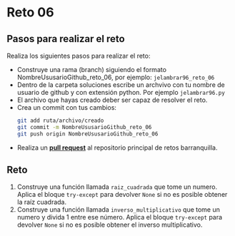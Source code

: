 # Reto 06

## Pasos para realizar el reto

Realiza los siguientes pasos para realizar el reto: 
- Construye una rama (branch) siguiendo el formato NombreUsusarioGithub_reto_06, por ejemplo: `jelambrar96_reto_06`
- Dentro de la carpeta soluciones escribe un archvivo con tu nombre de usuario de github y con extensión python. Por ejemplo `jelambrar96.py`
- El archivo que hayas creado deber ser capaz de resolver el reto. 
- Crea un commit con tus cambios:
    ```bash
    git add ruta/archivo/creado
    git commit -m NombreUsusarioGithub_reto_06
    git push origin NombreUsusarioGithub_reto_06
    ```
- Realiza un [**pull request**](https://docs.github.com/es/pull-requests/collaborating-with-pull-requests/proposing-changes-to-your-work-with-pull-requests/creating-a-pull-request) al repositorio principal de retos barranquilla. 

## Reto

1. Construye una función llamada `raiz_cuadrada` que tome un numero. Aplica el bloque `try-except` para devolver `None` si no es posible obtener la raíz cuadrada.
2. Construye una función llamada `inverso_multiplicativo` que tome un numero y divida 1 entre ese número. Aplica el bloque `try-except` para devolver `None` si no es posible obtener el inverso multiplicativo.